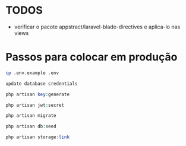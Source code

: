 # TODOS

- verificar o pacote appstract/laravel-blade-directives e aplica-lo nas views

# Passos para colocar em produção

```sh
cp .env.example .env 
```
```sh 
update database credentials   
```
```php 
php artisan key:generate        
```
```php 
php artisan jwt:secret
```
```php 
php artisan migrate 
```
```php 
php artisan db:seed 
```
```php 
php artisan storage:link 
```